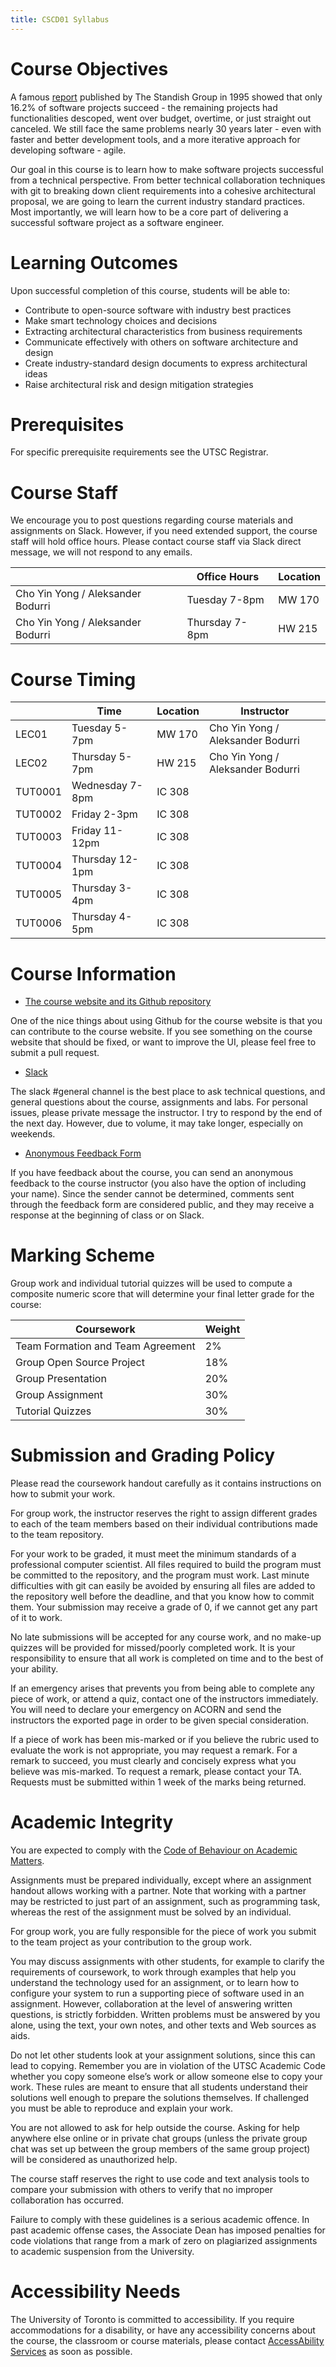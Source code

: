 ```yaml
---
title: CSCD01 Syllabus
---
```


# Course Objectives

A famous [report](https://www.standishgroup.com/sample_research_files/chaos_report_1994.pdf) published
by The Standish Group in 1995 showed that only 16.2% of software projects succeed - the remaining
projects had functionalities descoped, went over budget, overtime, or just straight out canceled. We
still face the same problems nearly 30 years later - even with faster and better development tools,
and a more iterative approach for developing software - agile.

Our goal in this course is to learn how to make software projects successful from a technical
perspective. From better technical collaboration techniques with git to breaking down client
requirements into a cohesive architectural proposal, we are going to learn the current industry
standard practices. Most importantly, we will learn how to be a core part of delivering a successful
software project as a software engineer.

# Learning Outcomes

Upon successful completion of this course, students will be able to:

- Contribute to open-source software with industry best practices
- Make smart technology choices and decisions
- Extracting architectural characteristics from business requirements
- Communicate effectively with others on software architecture and design
- Create industry-standard design documents to express architectural ideas
- Raise architectural risk and design mitigation strategies

# Prerequisites

For specific prerequisite requirements see the UTSC Registrar.

# Course Staff

We encourage you to post questions regarding course materials and assignments on Slack. However, if
you need extended support, the course staff will hold office hours. Please contact course staff via
Slack direct message, we will not respond to any emails.

|                                   | Office Hours   | Location |
| --------------------------------- | -------------- | -------- |
| Cho Yin Yong / Aleksander Bodurri | Tuesday 7-8pm  | MW 170	  |
| Cho Yin Yong / Aleksander Bodurri | Thursday 7-8pm | HW 215   |

# Course Timing

|         | Time              | Location | Instructor                        |
| ------- | ----------------- | -------- | --------------------------------- |
| LEC01   | Tuesday 5-7pm     | MW 170   | Cho Yin Yong / Aleksander Bodurri |
| LEC02   | Thursday 5-7pm    | HW 215   | Cho Yin Yong / Aleksander Bodurri |
| TUT0001 | Wednesday 7-8pm   | IC 308   |                                   |
| TUT0002 | Friday 2-3pm      | IC 308   |                                   |
| TUT0003 | Friday 11-12pm    | IC 308   |                                   |
| TUT0004 | Thursday 12-1pm   | IC 308   |                                   |
| TUT0005 | Thursday 3-4pm    | IC 308   |                                   |
| TUT0006 | Thursday 4-5pm    | IC 308   |                                   |

# Course Information

- [The course website and its Github repository](https://github.com/choyiny/cscd01.com)

One of the nice things about using Github for the course website is that you can contribute to the
course website. If you see something on the course website that should be fixed, or want to improve
the UI, please feel free to submit a pull request.

- [Slack](https://utsc-cscd01.slack.com/join/signup#/domain-signup)

The slack #general channel is the best place to ask technical questions, and general questions about
the course, assignments and labs. For personal issues, please private message the instructor. I try to
respond by the end of the next day. However, due to volume, it may take longer, especially on weekends.

- [Anonymous Feedback Form](https://forms.gle/jo2WahYMYh7RdgSi9)

If you have feedback about the course, you can send an anonymous feedback to the course instructor
(you also have the option of including your name). Since the sender cannot be determined, comments
sent through the feedback form are considered public, and they may receive a response at the beginning
of class or on Slack.

# Marking Scheme

Group work and individual tutorial quizzes will be used to compute a composite numeric score that will
determine your final letter grade for the course:

| Coursework                        | Weight |
| --------------------------------- | ------ |
| Team Formation and Team Agreement | 2%     |
| Group Open Source Project         | 18%    |
| Group Presentation                | 20%    |
| Group Assignment                  | 30%    |
| Tutorial Quizzes                  | 30%    |

# Submission and Grading Policy

Please read the coursework handout carefully as it contains instructions on how to submit your work.

For group work, the instructor reserves the right to assign different grades to each of the team
members based on their individual contributions made to the team repository.

For your work to be graded, it must meet the minimum standards of a professional computer scientist.
All files required to build the program must be committed to the repository, and the program must
work. Last minute difficulties with git can easily be avoided by ensuring all files are added to the
repository well before the deadline, and that you know how to commit them. Your submission may receive
a grade of 0, if we cannot get any part of it to work.

No late submissions will be accepted for any course work, and no make-up quizzes will be provided
for missed/poorly completed work. It is your responsibility to ensure that all work is completed on
time and to the best of your ability.

If an emergency arises that prevents you from being able to complete any piece of work, or attend a
quiz, contact one of the instructors immediately. You will need to declare your emergency on ACORN and send the instructors the exported page in order to be given special consideration.

If a piece of work has been mis-marked or if you believe the rubric used to evaluate the work is not
appropriate, you may request a remark. For a remark to succeed, you must clearly and concisely express
what you believe was mis-marked. To request a remark, please contact your TA. Requests must be submitted within 1 week of the marks being returned.

# Academic Integrity

You are expected to comply with the [Code of Behaviour on Academic Matters](https://governingcouncil.utoronto.ca/secretariat/policies/code-behaviour-academic-matters-july-1-2019).

Assignments must be prepared individually, except where an assignment handout allows working with a partner. Note that working with a partner may be restricted to just part of an assignment, such as programming task, whereas the rest of the assignment must be solved by an individual.

For group work, you are fully responsible for the piece of work you submit to the team project as your contribution to the group work.

You may discuss assignments with other students, for example to clarify the requirements of coursework, to work through examples that help you understand the technology used for an assignment, or to learn how to configure your system to run a supporting piece of software used in an assignment. However, collaboration at the level of answering written questions, is strictly forbidden. Written problems must be answered by you alone, using the text, your own notes, and other texts and Web sources as aids.

Do not let other students look at your assignment solutions, since this can lead to copying. Remember
you are in violation of the UTSC Academic Code whether you copy someone else’s work or allow someone
else to copy your work. These rules are meant to ensure that all students understand their solutions
well enough to prepare the solutions themselves. If challenged you must be able to reproduce and
explain your work.

You are not allowed to ask for help outside the course. Asking for help anywhere else online or in
private chat groups (unless the private group chat was set up between the group members of the same
group project) will be considered as unauthorized help.

The course staff reserves the right to use code and text analysis tools to compare your submission
with others to verify that no improper collaboration has occurred.

Failure to comply with these guidelines is a serious academic offence. In past academic offense cases,
the Associate Dean has imposed penalties for code violations that range from a mark of zero on
plagiarized assignments to academic suspension from the University.

# Accessibility Needs

The University of Toronto is committed to accessibility. If you require accommodations for a disability, or have any accessibility concerns about the course, the classroom or course materials, please contact [AccessAbility Services](https://www.utsc.utoronto.ca/ability/welcome-accessability-services) as soon as possible.

